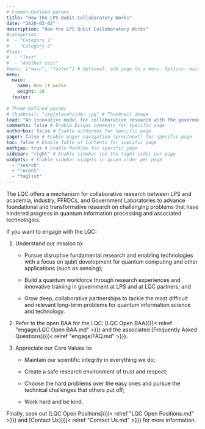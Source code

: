 ```yaml
---
# Common-Defined params
title: "How the LPS Qubit Collaboratory Works"
date: "2020-02-02"
description: "How the LPS Qubit Collaboratory Works"
#categories:
#  - "Category 1"
#  - "Category 2"
#tags:
#  - "Test"
#  - "Another test"
#menu: ["main", "footer"] # Optional, add page to a menu. Options: main, side, footer
menu:
  main:
    name: How it works
    weight: 20
  footer:
  
# Theme-Defined params
# thumbnail: "img/placeholder.jpg" # Thumbnail image
lead: "An innovative model for collaborative research with the government." # Lead text
comments: false # Enable Disqus comments for specific page
authorbox: false # Enable authorbox for specific page
pager: false # Enable pager navigation (prev/next) for specific page
toc: false # Enable Table of Contents for specific page
mathjax: true # Enable MathJax for specific page
sidebar: "right" # Enable sidebar (on the right side) per page
widgets: # Enable sidebar widgets in given order per page
  - "search"
  - "recent"
  - "taglist"
---
```


The LQC offers a mechanism for collaborative research between LPS and academia, industry, FFRDCs, and Government Laboratories to advance foundational and transformative research on challenging problems that have hindered progress in quantum information processing and associated technologies. 

If you want to engage with the LQC:

1) Understand our mission to: 

	- Pursue disruptive fundamental research and enabling technologies with a focus on qubit development for quantum computing and other applications (such as sensing); 

	- Build a quantum workforce through research experiences and innovative training in government at LPS and at LQC partners; and 

	- Grow deep, collaborative partnerships to tackle the most difficult and relevant long-term problems for quantum information science and technology. 

2) Refer to the open BAA for the LQC: [LQC Open BAA]({{< relref "engage/LQC Open BAA.md" >}}) and the associated [Frequently Asked Questions]({{< relref "engage/FAQ.md" >}}).


3) Appreciate our Core Values to:

	- Maintain our scientific integrity in everything we do;

	- Create a safe research environment of trust and respect;

	- Choose the hard problems over the easy ones and pursue the technical challenges that others put off;

	- Work hard and be kind.

Finally, seek out [LQC Open Positions]({{< relref "LQC Open Positions.md" >}}) and [Contact Us]({{< relref "Contact Us.md" >}}) for more information.